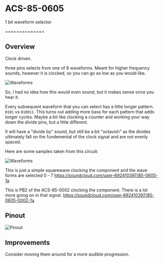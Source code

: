 # ACS-85-0605

1 bit waveform selector

==============

## Overview

Clock driven.

three pins selects from one of 8 waveforms.
Meant for higher frequency sounds, however it is clocked, so you can go as low as you would like.

![Waveforms](https://github.com/robstave/ArduinoComponentSketches/blob/master/ACS-85%20ATTiny85%20sketches/ACS-85-0605/images/waveforms.png)

So, I had no idea how this would even sound, but it makes sense once you hear it.

Every subsequent waveform that you can select has a little longer pattern.  `0101` vs `010011`.
This turns out adding more bass for each pattern that adds longer cycles.  Maybe a bit like
clocking a counter and working your way down the divide pins, but a little different.

It will have a "divide by" sound, but still be a bit "octavish" as the divides ultimately fall on the fundemental of the clock signal and are not evenly spaced.

Here are some samples taken from this circuit:

![Waveforms](https://github.com/robstave/ArduinoComponentSketches/blob/master/ACS-85%20ATTiny85%20sketches/ACS-85-0605/images/ACS-85-0700-605.png)

This is just a simple squarewave clocking the component and the wave forms are selected 0 - 7
https://soundcloud.com/user-692410397/85-0605-1a

This is PB2 of the ACS-85-0002 clocking the component.  There is a lot more going on in that signal.
https://soundcloud.com/user-692410397/85-0605-0002-1a

## Pinout

![Pinout](https://github.com/robstave/ArduinoComponentSketches/blob/master/ACS-85%20ATTiny85%20sketches/ACS-85-0605/images/ACS-85-0605.png)


## Improvements

Consider moving them around for a more audible progression. 

 
